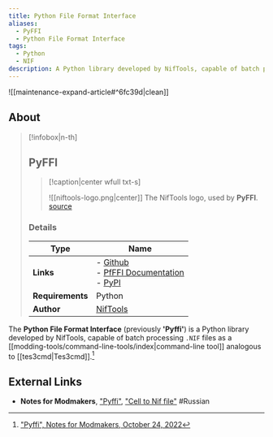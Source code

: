 ```yaml
---
title: Python File Format Interface
aliases:
  - PyFFI
  - Python File Format Interface
tags:
  - Python
  - NIF
description: A Python library developed by NifTools, capable of batch processing .NIF files as a command-line tool analogous to Tes3cmd.
---
```


![[maintenance-expand-article#^6fc39d|clean]]

## About

> [!infobox|n-th]
> 
> ## PyFFI
> 
> > [!caption|center wfull txt-s]
> > 
> > ![[niftools-logo.png|center]]
> > The NifTools logo, used by **PyFFI**.
> > [source](https://www.niftools.org/pyffi/)
> 
> ### Details
> 
> | Type | Name |
> | --- | --- |
> | **Links** | - [Github](https://github.com/niftools/pyffi)<br>- [PfFFI Documentation](https://www.niftools.org/pyffi/)<br>- [PyPI](https://pypi.org/project/PyFFI/) |
> | **Requirements** | Python |
> | **Author** | [NifTools](https://www.niftools.org/) |

The **Python File Format Interface** (previously **'Pyffi'**) is a Python library developed by NifTools, capable of batch processing `.NIF` files as a [[modding-tools/command-line-tools/index|command-line tool]] analogous to [[tes3cmd|Tes3cmd]].[^1]

## External Links

- **Notes for Modmakers**, ["Pyffi"](https://morrowind-nif.github.io/Notes_EN/module_2_7_2_2_6_2.htm), ["Cell to Nif file"](https://morrowind-nif.github.io/Notes_EN/module_2_7_2_2_6_2_4.htm) #Russian 

[^1]: ["Pyffi", Notes for Modmakers, October 24, 2022](https://morrowind-nif.github.io/Notes_EN/module_2_7_2_2_6_2.htm)